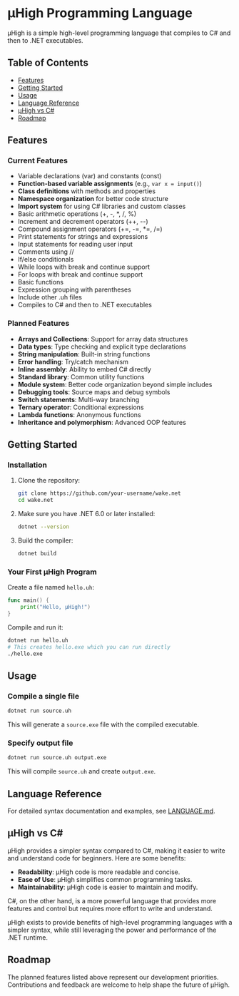 # μHigh Programming Language

μHigh is a simple high-level programming language that compiles to C# and then to .NET executables.

## Table of Contents
- [Features](#features)
- [Getting Started](#getting-started)
- [Usage](#usage)
- [Language Reference](#language-reference)
- [μHigh vs C#](#μhigh-vs-c)
- [Roadmap](#roadmap)

## Features

### Current Features
- Variable declarations (var) and constants (const)
- **Function-based variable assignments** (e.g., `var x = input()`)
- **Class definitions** with methods and properties
- **Namespace organization** for better code structure
- **Import system** for using C# libraries and custom classes
- Basic arithmetic operations (+, -, *, /, %)
- Increment and decrement operators (++, --)
- Compound assignment operators (+=, -=, *=, /=)
- Print statements for strings and expressions
- Input statements for reading user input
- Comments using //
- If/else conditionals
- While loops with break and continue support
- For loops with break and continue support
- Basic functions
- Expression grouping with parentheses
- Include other .uh files
- Compiles to C# and then to .NET executables

### Planned Features
- **Arrays and Collections**: Support for array data structures
- **Data types**: Type checking and explicit type declarations
- **String manipulation**: Built-in string functions
- **Error handling**: Try/catch mechanism
- **Inline assembly**: Ability to embed C# directly
- **Standard library**: Common utility functions
- **Module system**: Better code organization beyond simple includes
- **Debugging tools**: Source maps and debug symbols
- **Switch statements**: Multi-way branching
- **Ternary operator**: Conditional expressions
- **Lambda functions**: Anonymous functions
- **Inheritance and polymorphism**: Advanced OOP features

## Getting Started

### Installation

1. Clone the repository:
     ```bash
     git clone https://github.com/your-username/wake.net
     cd wake.net
     ```

2. Make sure you have .NET 6.0 or later installed:
     ```bash
     dotnet --version
     ```

3. Build the compiler:
     ```bash
     dotnet build
     ```

### Your First μHigh Program

Create a file named `hello.uh`:

```go
func main() {
    print("Hello, μHigh!")
}
```

Compile and run it:

```bash
dotnet run hello.uh
# This creates hello.exe which you can run directly
./hello.exe
```

## Usage

### Compile a single file

```bash
dotnet run source.uh
```

This will generate a `source.exe` file with the compiled executable.

### Specify output file

```bash
dotnet run source.uh output.exe
```

This will compile `source.uh` and create `output.exe`.

## Language Reference

For detailed syntax documentation and examples, see [LANGUAGE.md](LANGUAGE.md).

## μHigh vs C#

μHigh provides a simpler syntax compared to C#, making it easier to write and understand code for beginners. Here are some benefits:

- **Readability**: μHigh code is more readable and concise.
- **Ease of Use**: μHigh simplifies common programming tasks.
- **Maintainability**: μHigh code is easier to maintain and modify.

C#, on the other hand, is a more powerful language that provides more features and control but requires more effort to write and understand.

μHigh exists to provide benefits of high-level programming languages with a simpler syntax, while still leveraging the power and performance of the .NET runtime.

## Roadmap

The planned features listed above represent our development priorities. Contributions and feedback are welcome to help shape the future of μHigh.